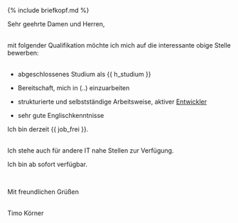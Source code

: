 ---
---

{% include briefkopf.md %}


Sehr geehrte Damen und Herren,

&nbsp;  
mit folgender Qualifikation möchte ich mich auf die interessante obige Stelle bewerben:  
&nbsp;

- abgeschlossenes Studium als <span class=tem>{{ h_studium }}</span>

- Bereitschaft, mich in (..) einzuarbeiten

- strukturierte und selbstständige Arbeitsweise, aktiver [Entwickler](https://stackexchange.com/users/1886776/timo?tab=activity)
- sehr gute Englischkenntnisse
&nbsp;

Ich bin derzeit <span class=tem>{{ job_frei }}</span>.  
&nbsp;

Ich stehe auch für andere IT nahe Stellen zur Verfügung.  

Ich bin ab sofort verfügbar.  

&nbsp;

Mit freundlichen Grüßen  
&nbsp;

Timo Körner
